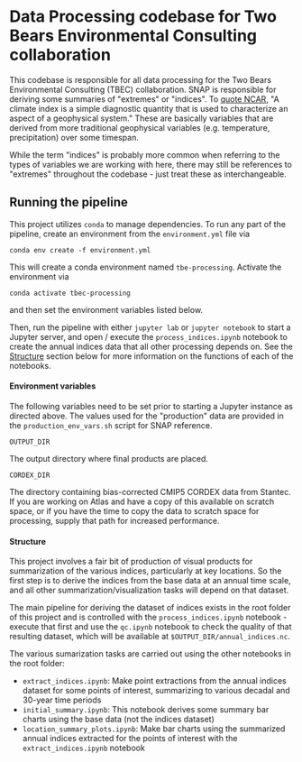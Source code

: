 # Data Processing codebase for Two Bears Environmental Consulting collaboration

This codebase is responsible for all data processing for the Two Bears Environmental Consulting (TBEC) collaboration. SNAP is responsible for deriving some summaries of "extremes" or "indices". To [quote NCAR](https://climatedataguide.ucar.edu/climate-data/overview-climate-indices), "A climate index is a simple diagnostic quantity that is used to characterize an aspect of a geophysical system." These are basically variables that are derived from more traditional geophysical variables (e.g. temperature, precipitation) over some timespan. 

While the term "indices" is probably more common when referring to the types of variables we are working with here, there may still be references to "extremes" throughout the codebase - just treat these as interchangeable.

## Running the pipeline

This project utilizes `conda` to manage dependencies. To run any part of the pipeline, create an environment from the `environment.yml` file via

```
conda env create -f environment.yml
```

This will create a conda environment named `tbe-processing`. Activate the environment via 

```
conda activate tbec-processing
```

and then set the environment variables listed below.

Then, run the pipeline with either `jupyter lab` or `jupyter notebook` to start a Jupyter server, and open / execute the `process_indices.ipynb` notebook to create the annual indices data that all other processing depends on. See the [Structure](#Structure) section below for more information on the functions of each of the notebooks.

#### Environment variables

The following variables need to be set prior to starting a Jupyter instance as directed above. The values used for the "production" data are provided in the `production_env_vars.sh` script for SNAP reference.

`OUTPUT_DIR`

The output directory where final products are placed.

`CORDEX_DIR`

The directory containing bias-corrected CMIP5 CORDEX data from Stantec. If you are working on Atlas and have a copy of this available on scratch space, or if you have the time to copy the data to scratch space for processing, supply that path for increased performance. 

#### Structure

This project involves a fair bit of production of visual products for summarization of the various indices, particularly at key locations. So the first step is to derive the indices from the base data at an annual time scale, and all other summarization/visualization tasks will depend on that dataset. 

The main pipeline for deriving the dataset of indices exists in the root folder of this project and is controlled with the `process_indices.ipynb` notebook - execute that first and use the `qc.ipynb` notebook to check the quality of that resulting dataset, which will be available at `$OUTPUT_DIR/annual_indices.nc`. 

The various sumarization tasks are carried out using the other notebooks in the root folder:

* `extract_indices.ipynb`: Make point extractions from the annual indices dataset for some points of interest, summarizing to various decadal and 30-year time periods
* `initial_summary.ipynb`: This notebook derives some summary bar charts using the base data (not the indices dataset)
* `location_summary_plots.ipynb`: Make bar charts using the summarized annual indices extracted for the points of interest with the `extract_indices.ipynb` notebook
